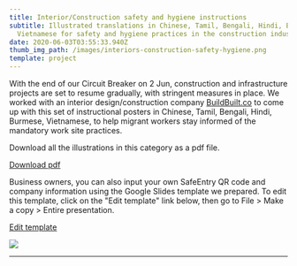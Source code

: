 ```yaml
---
title: Interior/Construction safety and hygiene instructions
subtitle: Illustrated translations in Chinese, Tamil, Bengali, Hindi, Burmese,
  Vietnamese for safety and hygiene practices in the construction industry.
date: 2020-06-03T03:55:33.940Z
thumb_img_path: /images/interiors-construction-safety-hygiene.png
template: project
---
```

<title>Interior/Construction safety and hygiene instructions - VisualAid</title>
<meta name="title" content="Interior/Construction safety and hygiene instructions - VisualAid" />
<meta name="description" content="Illustrated translations in Chinese, Tamil, Bengali, Hindi, Burmese, Vietnamese for safety and hygiene practices in the construction industry." /><link rel="canonical" href="https://visualaid.sg/projects/interior-construction-safety-and-hygiene-instructions/" />

<meta property="og:type" content="article" />
<meta property="og:url" content="https://visualaid.sg/projects/interior-construction-safety-and-hygiene-instructions/" />
<meta property="og:title" content="Interior/Construction safety and hygiene instructions - VisualAid" />
<meta property="og:description" content="Illustrated translations in Chinese, Tamil, Bengali, Hindi, Burmese, Vietnamese for safety and hygiene practices in the construction industry." />
<meta property="og:image" content="https://visualaid.sg/images/open_graph_construction.png" />

<meta property="twitter:card" content="summary_large_image" />
<meta property="twitter:url" content="https://visualaid.sg/projects/interior-construction-safety-and-hygiene-instructions/" />
<meta property="twitter:title" content="Interior/Construction safety and hygiene instructions - VisualAid" />
<meta property="twitter:description" content="Illustrated translations in Chinese, Tamil, Bengali, Hindi, Burmese, Vietnamese for safety and hygiene practices in the construction industry." />
<meta property="twitter:image" content="https://visualaid.sg/images/open_graph_construction.png" />

With the end of our Circuit Breaker on 2 Jun, construction and infrastructure projects are set to resume gradually, with stringent measures in place. We worked with an interior design/construction company <a href="https://www.buildbuilt.co/" target="_blank" rel="noopener">BuildBuilt.co</a> to come up with this set of instructional posters in Chinese, Tamil, Bengali, Hindi, Burmese, Vietnamese, to help migrant workers stay informed of the mandatory work site practices.  

Download all the illustrations in this category as a pdf file.

<a class="button" id="download-button" href="https://bit.ly/visualaid-constructionsafety-pdf" target="_blank" rel="noopener" style="margin-bottom: 0.75em;">Download pdf</a>

Business owners, you can also input your own SafeEntry QR code and company information using the Google Slides template we prepared. To edit this template, click on the "Edit template" link below, then go to File > Make a copy > Entire presentation.

<a class="button" id="download-button" href="https://bit.ly/visualaid-constructionsafety-googleslides" target="_blank" rel="noopener" style="margin-bottom: 0.75em;">Edit template</a>

![](/images/interiors-construction-safety-hygiene.png)

<hr/>
